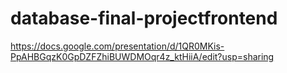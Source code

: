 # database-final-projectfrontend

https://docs.google.com/presentation/d/1QR0MKis-PpAHBGqzK0GpDZFZhiBUWDMOqr4z_ktHiiA/edit?usp=sharing
